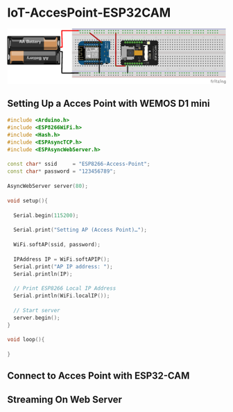 # IoT-AccesPoint-ESP32CAM
 
![Screenshot](accespointmethod.png)

## Setting Up a Acces Point with WEMOS D1 mini

```C++
#include <Arduino.h>
#include <ESP8266WiFi.h>
#include <Hash.h>
#include <ESPAsyncTCP.h>
#include <ESPAsyncWebServer.h>

const char* ssid     = "ESP8266-Access-Point";   
const char* password = "123456789";

AsyncWebServer server(80);

void setup(){

  Serial.begin(115200);
  
  Serial.print("Setting AP (Access Point)…");
  
  WiFi.softAP(ssid, password);

  IPAddress IP = WiFi.softAPIP();
  Serial.print("AP IP address: ");
  Serial.println(IP);

  // Print ESP8266 Local IP Address
  Serial.println(WiFi.localIP());

  // Start server
  server.begin();
}
 
void loop(){  

}

```

## Connect to Acces Point with ESP32-CAM 


## Streaming On Web Server
